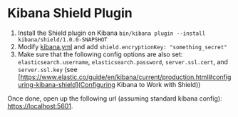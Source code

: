 # Kibana Shield Plugin

1. Install the Shield plugin on Kibana `bin/kibana plugin --install kibana/shield/1.0.0-SNAPSHOT`
1. Modify [kibana.yml](https://github.com/elastic/kibana/blob/master/config/kibana.yml) and add `shield.encryptionKey: "something_secret"`
1. Make sure that the following config options are also set: `elasticsearch.username`, `elasticsearch.password`, `server.ssl.cert`, and `server.ssl.key` (see [https://www.elastic.co/guide/en/kibana/current/production.html#configuring-kibana-shield](Configuring Kibana to Work with Shield))

Once done, open up the following url (assuming standard kibana config): [https://localhost:5601](https://localhost:5601).
